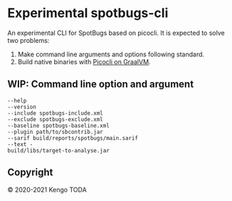 # Experimental spotbugs-cli
An experimental CLI for SpotBugs based on picocli. It is expected to solve two problems:

1. Make command line arguments and options following standard.
2. Build native binaries with [Picocli on GraalVM](https://picocli.info/picocli-on-graalvm.html).

## WIP: Command line option and argument

```
--help
--version
--include spotbugs-include.xml
--exclude spotbugs-exclude.xml
--baseline spotbugs-baseline.xml
--plugin path/to/sbcontrib.jar
--sarif build/reports/spotbugs/main.sarif
--text -
build/libs/target-to-analyse.jar
```

## Copyright

&copy; 2020-2021 Kengo TODA
